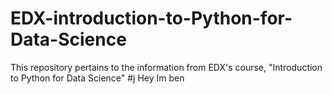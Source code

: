 # EDX-introduction-to-Python-for-Data-Science
This repository pertains to the information from EDX's course, "Introduction to Python for Data Science"
#j
Hey Im ben
